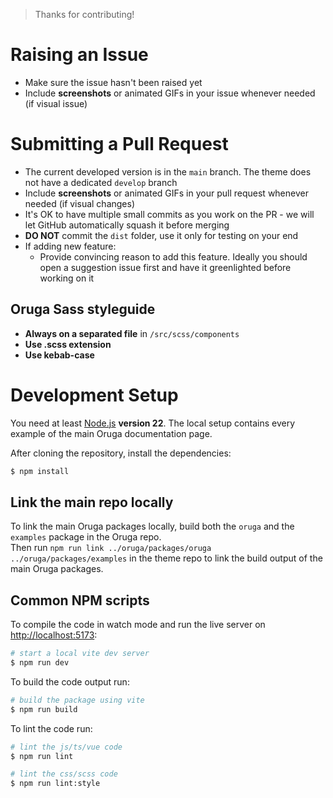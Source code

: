 > Thanks for contributing!

# Raising an Issue

- Make sure the issue hasn't been raised yet
- Include **screenshots** or animated GIFs in your issue whenever needed (if visual issue)

# Submitting a Pull Request

- The current developed version is in the `main` branch. The theme does not have a dedicated `develop` branch
- Include **screenshots** or animated GIFs in your pull request whenever needed (if visual changes)
- It's OK to have multiple small commits as you work on the PR - we will let GitHub automatically squash it before merging
- **DO NOT** commit the `dist` folder, use it only for testing on your end
- If adding new feature:
    - Provide convincing reason to add this feature. Ideally you should open a suggestion issue first and have it greenlighted before working on it

## Oruga Sass styleguide

- **Always on a separated file** in `/src/scss/components`
- **Use .scss extension**
- **Use kebab-case**

# Development Setup

You need at least [Node.js](http://nodejs.org/) **version 22**.
The local setup contains every example of the main Oruga documentation page.

After cloning the repository, install the dependencies:

```bash
$ npm install
```

## Link the main repo locally

To link the main Oruga packages locally, build both the `oruga` and the `examples` package in the Oruga repo.  
Then run `npm run link ../oruga/packages/oruga ../oruga/packages/examples` in the theme repo to link the build output of the main Oruga packages.

## Common NPM scripts

To compile the code in watch mode and run the live server on [http://localhost:5173](http://localhost:5173):

```bash
# start a local vite dev server
$ npm run dev
```

To build the code output run:

```bash
# build the package using vite
$ npm run build
```

To lint the code run:

```bash
# lint the js/ts/vue code
$ npm run lint

# lint the css/scss code
$ npm run lint:style
```
